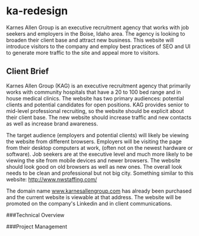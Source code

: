 ka-redesign
===========

Karnes Allen Group is an executive recruitment agency that works with job seekers and employers in the Boise, Idaho area. The agency is looking to broaden their client base and attract new business. This website will introduce visitors to the company and employ best practices of SEO and UI to generate more traffic to the site and appeal more to visitors. 


Client Brief 
------------

Karnes Allen Group (KAG) is an executive recruitment agency that primarily works with community hospitals that have a 20 to 100 bed range and in house medical clinics. The website has two primary audiences: potential clients and potential candidates for open positions. KAG provides senior to mid-level professional recruiting, so the website should be explicit about their client base. The new website should increase traffic and new contacts as well as increase brand awareness. 

The target audience (employers and potential clients) will likely be viewing the website from different browsers. Employers will be visiting the page from their desktop computers at work, (often not on the newest hardware or software). Job seekers are at the executive level and much more likely to be viewing the site from mobile devices and newer browsers. The website should look good on old browsers as well as new ones. The overall look needs to be clean and professional but not big city. Something similar to this website: http://www.nwstaffing.com/

The domain name www.karnesallengroup.com has already been purchased and the current website is viewable at that address. The website will be promoted on the company's Linkedin and in client communications. 

###Technical Overview


###Project Management